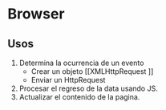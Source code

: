 # Browser
## Usos
1.  Determina la ocurrencia de un evento
	- Crear un objeto [[XMLHttpRequest ]]
	- Enviar un HttpRequest
2. Procesar el regreso de la data usando JS.
3. Actualizar el contenido de la pagina.
